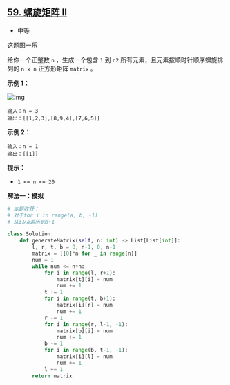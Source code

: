 ## [59. 螺旋矩阵 II](https://leetcode.cn/problems/spiral-matrix-ii/)

- 中等

这题图一乐

给你一个正整数 `n` ，生成一个包含 `1` 到 `n2` 所有元素，且元素按顺时针顺序螺旋排列的 `n x n` 正方形矩阵 `matrix` 。

**示例 1：**

 ![img](https://assets.leetcode.com/uploads/2020/11/13/spiraln.jpg)

```
输入：n = 3
输出：[[1,2,3],[8,9,4],[7,6,5]]
```

**示例 2：**

```
输入：n = 1
输出：[[1]]
```

**提示：**

- `1 <= n <= 20`

**解法一：模拟**

```python
# 本题收获：
# 对于for i in range(a, b, -1)
# 从i从a遍历到b+1
```

```python
class Solution:
    def generateMatrix(self, n: int) -> List[List[int]]:
        l, r, t, b = 0, n-1, 0, n-1
        matrix = [[0]*n for _ in range(n)]
        num = 1
        while num <= n*n:
            for i in range(l, r+1):
                matrix[t][i] = num
                num += 1
            t += 1
            for i in range(t, b+1):
                matrix[i][r] = num
                num += 1
            r -= 1
            for i in range(r, l-1, -1):
                matrix[b][i] = num
                num += 1
            b -= 1
            for i in range(b, t-1, -1):
                matrix[i][l] = num
                num += 1
            l += 1
        return matrix
```

